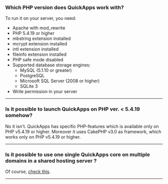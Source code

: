 ### Which PHP version does QuickApps work with?

To run it on your server, you need:

- Apache with mod_rewrite
- PHP 5.4.19 or higher
- mbstring extension installed
- mcrypt extension installed
- intl extension installed
- fileinfo extension installed
- PHP safe mode disabled
- Supported database storage engines:
  - MySQL (5.1.10 or greater)
  - PostgreSQL
  - Microsoft SQL Server (2008 or higher)
  - SQLite 3
- Write permission in your server

---

### Is it possible to launch QuickApps on PHP ver. < 5.4.19 somehow?

No it isn't. QuickApps has specific PHP-features which is available only on PHP v5.4.19 or higher.
Moreover it uses CakePHP v3.0 as framework, which works only on PHP v5.4.19 or higher.

---

### Is it possible to use one single QuickApps core on multiple domains in a shared hosting server ?

Of course, [check this](multisite-installation.md).

---